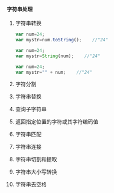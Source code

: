 #### 字符串处理

1. 字符串转换

   ```javascript
   var num=24;
   var mystr=num.toString();    //"24"
   
   var num=24;
   var mystr=String(num);    //"24"
   
   var num=24;
   var mystr="" + num;    //"24"
   ```

2. 字符分割

3. 字符串替换

4. 查询子字符串

5. 返回指定位置的字符或其字符编码值

6. 字符串匹配

7. 字符串连接

8. 字符串切割和提取

9. 字符串大小写转换

10. 字符串去空格

    ``` javascript
    ```

    


